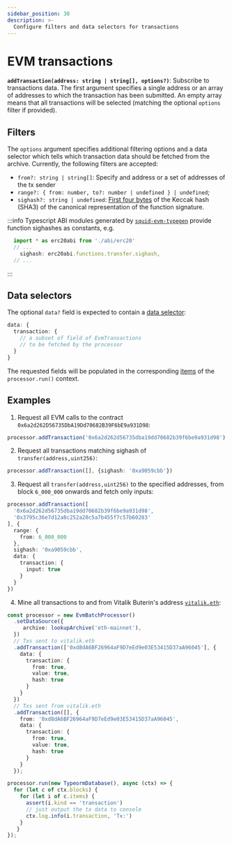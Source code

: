 ```yaml
---
sidebar_position: 30
description: >-
  Configure filters and data selectors for transactions
---
```


# EVM transactions 

**`addTransaction(address: string | string[], options?)`**: Subscribe to transactions data. The first argument specifies a single address or an array of addresses to which the transaction has been submitted. An empty array means that all transactions will be selected (matching the optional `options` filter if provided). 

## Filters

The `options` argument specifies additional filtering options and a data selector which tells which transaction data should be fetched from the archive. Currently, the following filters are accepted:
+ `from?: string | string[]`: Specify and address or a set of addresses of the tx sender
+ `range?: { from: number, to?: number | undefined } | undefined`;
+ `sighash?: string | undefined`: [First four bytes](https://ethereum.org/en/developers/docs/transactions/#the-data-field) of the Keccak hash (SHA3) of the canonical representation of the function signature.

:::info
Typescript ABI modules generated by [`squid-evm-typegen`](/evm-indexing/squid-evm-typegen) provide function sighashes as constants, e.g.

```ts
  import * as erc20abi from './abi/erc20'
  // ...
    sighash: erc20abi.functions.transfer.sighash,
  // ...
```
:::

## Data selectors

The optional `data?` field is expected to contain a [data selector](/evm-indexing/configuration/data-selectors):
```ts
data: {
  transaction: {
    // a subset of field of EvmTransactions 
    // to be fetched by the processor
  }
}
```
The requested fields will be populated in the corresponding [items](/evm-indexing/context-interfaces) of the `processor.run()` context.

## Examples

1) Request all EVM calls to the contract `0x6a2d262D56735DbA19Dd70682B39F6bE9a931D98`:
```ts
processor.addTransaction('0x6a2d262d56735dba19dd70682b39f6be9a931d98')
```

2) Request all transactions matching sighash of `transfer(address,uint256)`:
```ts
processor.addTransaction([], {sighash: '0xa9059cbb'})
```

3) Request all `transfer(address,uint256)` to the specified addresses, from block `6_000_000` onwards and fetch only inputs:
```ts
processor.addTransaction([
  '0x6a2d262d56735dba19dd70682b39f6be9a931d98',
  '0x3795c36e7d12a8c252a20c5a7b455f7c57b60283'
], {
  range: {
    from: 6_000_000
  },
  sighash: '0xa9059cbb',
  data: {
    transaction: {
      input: true
    }
  }
})
```

4) Mine all transactions to and from Vitalik Buterin's address [`vitalik.eth`](https://etherscan.io/address/vitalik.eth):

```ts
const processor = new EvmBatchProcessor()
  .setDataSource({
     archive: lookupArchive('eth-mainnet'),
  })
  // Txs sent to vitalik.eth
  .addTransaction(['0xd8dA6BF26964aF9D7eEd9e03E53415D37aA96045'], {
    data: {
      transaction: {
        from: true,
        value: true,
        hash: true
      }
    }
  })
  // Txs sent from vitalik.eth
  .addTransaction([], {
    from: '0xd8dA6BF26964aF9D7eEd9e03E53415D37aA96045',
    data: {
      transaction: {
        from: true,
        value: true,
        hash: true
      }
    }
  });

processor.run(new TypeormDatabase(), async (ctx) => {
  for (let c of ctx.blocks) {
    for (let i of c.items) {
      assert(i.kind == 'transaction')
      // just output the tx data to console
      ctx.log.info(i.transaction, 'Tx:')
    }
   }
});

```